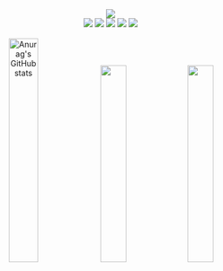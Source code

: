 <div align="center">
<img src="https://capsule-render.vercel.app/api?type=waving&color=auto&height=300&section=header&text=Hawon's%20GitHub&fontSize=90"&fontSize=40/>
<div align="right">
</div>
<div align="center">
  
<img src="https://img.shields.io/badge/unity-000000?style=for-the-badge&logo=Unity&logoColor=white">
<img src="https://img.shields.io/badge/csharp-512BD4?style=for-the-badge&logo=csharp&logoColor=white">
<img src="https://img.shields.io/badge/cpp-00599C?style=for-the-badge&logo=cplusplus&logoColor=white">
<img src="https://img.shields.io/badge/github-181717?style=for-the-badge&logo=github&logoColor=white">
<img src="https://img.shields.io/badge/vs-5C2D91?style=for-the-badge&logo=visualstudio&logoColor=white">

</div>

<div align="center">
  
</br>
  
<img width="32%" alt="Anurag's GitHub stats" src="https://github-readme-stats.vercel.app/api?username=janghawon&amp;show_icons=true&amp;theme=transparent">

<td nowrap><a href="https://keen-raver-849.notion.site/8cfe8212894b45bdbbec2?08725816947pvs=4"><img width="30%" src="https://velog.velcdn.com/images/bighello_0/post/c6f7b4d1-2f2f-4604-b81d-4d1be3fa946d/image.png"></a></td>

<td nowrap><a href="http://ggm.gondr.net/user/profile/208"><img width="30%" src="https://velog.velcdn.com/images/bighello_0/post/14c19182-6338-4039-9d3c-c5012008a9c1/image.png"></a></td>
</div>

